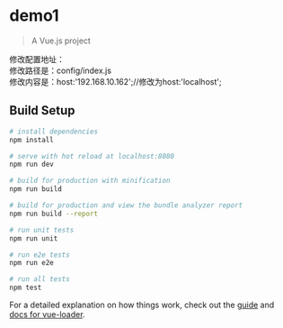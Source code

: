 # demo1

> A Vue.js project

修改配置地址：<br>
修改路径是：config/index.js <br>
修改内容是：host:'192.168.10.162';//修改为host:'localhost';

## Build Setup

``` bash
# install dependencies
npm install

# serve with hot reload at localhost:8080
npm run dev

# build for production with minification
npm run build

# build for production and view the bundle analyzer report
npm run build --report

# run unit tests
npm run unit

# run e2e tests
npm run e2e

# run all tests
npm test
```

For a detailed explanation on how things work, check out the [guide](http://vuejs-templates.github.io/webpack/) and [docs for vue-loader](http://vuejs.github.io/vue-loader).
